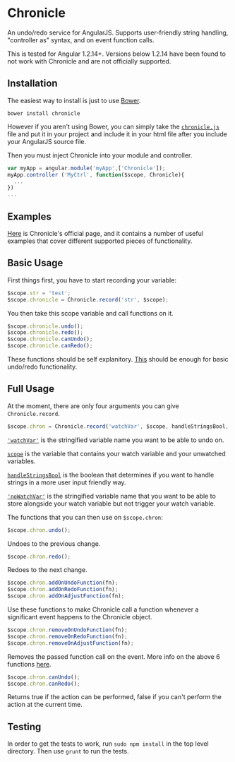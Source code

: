 # **Chronicle**
An undo/redo service for AngularJS. Supports user-friendly string
handling, "controller as" syntax, and on event function calls.

This is tested for Angular 1.2.14+. Versions below 1.2.14 have been
found to not work with Chronicle and are not officially supported.

## **Installation**
The easiest way to install is just to use [Bower](http://bower.io/
"Bower").

```javscript
bower install chronicle
```

However if you aren't using Bower, you can simply take the
[`chronicle.js`](https://github.com/Blitzen/Angular-Chronicle/blob/master/chronicle.js "chronicle.js")
file and put it in your project and include
it in your html file after you include your AngularJS source file.

Then you must inject Chronicle into your module and controller.

```javascript
var myApp = angular.module('myApp',['Chronicle']);
myApp.controller ('MyCtrl', function($scope, Chronicle){
  ...
})
...
```

## **Examples**
[Here](http://blitzen.github.io/Angular-Chronicle "Chronicle Website")
is Chronicle's official page, and it contains a number of useful
examples that cover different supported pieces of functionality.

## **Basic Usage**
First things first, you have to start recording your variable:

```javascript
$scope.str = 'test';
$scope.chronicle = Chronicle.record('str', $scope);
```

You then take this scope variable and call functions on it.

```javascript
$scope.chronicle.undo();
$scope.chronicle.redo();
$scope.chronicle.canUndo();
$scope.chronicle.canRedo();
```

These functions should be self explanitory.
[This](http://blitzen.github.io/Angular-Chronicle/#basic-usage) should
be enough for basic undo/redo functionality.

## **Full Usage**
At the moment, there are only four arguments you can give
`Chronicle.record`.

```javascript
$scope.chron = Chronicle.record('watchVar', $scope, handleStringsBool, 'noWatchVar');
```

[`'watchVar'`](http://blitzen.github.io/Angular-Chronicle/#watch-variable "Example")
is the stringified variable name you want to be able to undo on.

[`scope`](http://blitzen.github.io/Angular-Chronicle/#scope "Example")
is the variable that contains your watch variable and your unwatched variables.

[`handleStringsBool`](http://blitzen.github.io/Angular-Chronicle/#string-handling "Example")
is the boolean that determines if you want to handle strings in a more user input friendly way.

[`'noWatchVar'`](http://blitzen.github.io/Angular-Chronicle/#no-watch-variables "Example")
is the stringified variable name that you want to be able to store alongside your watch variable but not trigger
your watch variable.

The functions that you can then use on `$scope.chron`:

```javascript
$scope.chron.undo();
```

Undoes to the previous change.

```javascript
$scope.chron.redo();
```

Redoes to the next change.

```javascript
$scope.chron.addOnUndoFunction(fn);
$scope.chron.addOnRedoFunction(fn);
$scope.chron.addOnAdjustFunction(fn);
```

Use these functions to make Chronicle call a function whenever a
significant event happens to the Chronicle object.

```javascript
$scope.chron.removeOnUndoFunction(fn);
$scope.chron.removeOnRedoFunction(fn);
$scope.chron.removeOnAdjustFunction(fn);
```

Removes the passed function call on the event. More info on the above 6
functions
[here](http://blitzen.github.io/Angular-Chronicle/#on-event-handlers).

```javascript
$scope.chron.canUndo();
$scope.chron.canRedo();
```

Returns true if the action can be performed, false if you can't perform
the action at the current time.

## **Testing**
In order to get the tests to work, run `sudo npm install` in the top level
directory. Then use `grunt` to run the tests.
